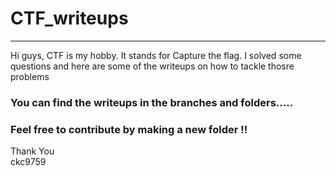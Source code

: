 # CTF_writeups

---


Hi guys, CTF is my hobby. It stands for Capture the flag. I solved some questions and here are some of the writeups on how to tackle thosre problems

### You can find the writeups in the branches and folders.....

### Feel free to contribute by making a new folder !! 

Thank You  
ckc9759
